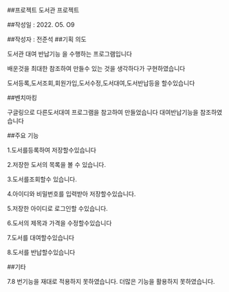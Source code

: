 ##프로젝트 도서관 프로젝트

##작성일 : 2022. O5. O9

##작성자 : 전준석
##기획 의도 

도서관 대여 반납기능 을 수행하는 프로그램입니다

배운것을 최대한 참조하여 만들수 있는 것을 생각하다가 구현하였습니다

도서등록,도서조회,회원가입,도서수정,도서대여,도서반납등을 할수있습니다

##벤치마킹 

구글링으로 다른도서대여 프로그램을 참고하여 만들었습니다 대여반납기능을 참조하였습니다

##주요 기능 

1.도서를등록하여 저장할수있습니다

2.저장한 도서의 목록을 볼 수 있습니다.

3.도서를조회할수 있습니다.

4.아이디와 비밀번호를 입력받아 저장할수있습니다.

5.저장한 아이디로 로그인할 수있습니다.

6.도서의 제목과 가격을 수정할수있습니다

7.도서를 대여할수있습니다

8.도서를 반납할수있습니다

##기타

7.8 번기능을 재대로 적용하지 못하였습니다.  더많은 기능을 활용하지 못하였습니다.
